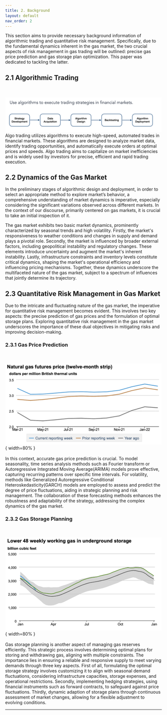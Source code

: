 ```yaml
---
title: 2. Background
layout: default
nav_order: 2
---
```

This section aims to provide necessary background information of algorithmic trading and quantitative risk management. Specifically, due to the fundamental dynamics inherent in the gas market, the two crucial aspects of risk management in gas trading will be outlined: precise gas price prediction and gas storage plan optimization. This paper was dedicated to tackling the latter.

## 2.1 Algorithmic Trading
<br/><br/>
![Algo Trading](figs/algotrading.png)
Algo trading utilizes algorithms to execute high-speed, automated trades in financial markets. These algorithms are designed to analyze market data, identify trading opportunities, and automatically execute orders at optimal prices and speeds. Algo trading aims to capitalize on market inefficiencies and is widely used by investors for precise, efficient and rapid trading execution.
## 2.2 Dynamics of the Gas Market
In the preliminary stages of algorithmic design and deployment, in order to select an appropriate method to explore market’s behavior, a comprehensive understanding of market dynamics is imperative, especially considering the significant variations observed across different markets. In the context of our discourse, primarily centered on gas markets, it is crucial to take an initial inspection of it.

The gas market exhibits two basic market dynamics, prominently characterized by seasonal trends and high volatility. Firstly, the market's responsiveness to weather conditions and changes in supply and demand plays a pivotal role. Secondly, the market is influenced by broader external factors, including geopolitical instability and regulatory changes. These elements introduce uncertainty and augment the market's inherent instability. Lastly, infrastructure constraints and inventory levels constitute critical dynamics, shaping the market's operational efficiency and influencing pricing mechanisms. Together, these dynamics underscore the multifaceted nature of the gas market, subject to a spectrum of influences that jointly determine its trajectory.

## 2.3 Quantitative Risk Management in Gas Market
Due to the intricate and fluctuating nature of the gas market, the imperative for quantitative risk management becomes evident. This involves two key aspects: the precise prediction of gas prices and the formulation of optimal storage plans. Exploring quantitative risk management in the gas market underscores the importance of these dual objectives in mitigating risks and improving decision-making.

### 2.3.1 Gas Price Prediction
<br/><br/>
![Price](figs/price.png){ width=80% }
<br/><br/>
In this context, accurate gas price prediction is crucial. To model seasonality, time series analysis methods such as Fourier transform or Autoregressive Integrated Moving Average(ARIMA) models prove effective, capturing recurring patterns over specific time intervals. For volatility, methods like Generalized Autoregressive Conditional Heteroskedasticity(GARCH) models are employed to assess and predict the degree of price fluctuations, aiding in strategic planning and risk management. The collaboration of these forecasting methods enhances the robustness and adaptability of the strategy, addressing the complex dynamics of the gas market.

### 2.3.2 Gas Storage Planning
<br/><br/>
![Storage](figs/storage.png){ width=80% }
<br/><br/>
Gas storage planning is another aspect of managing gas reserves efficiently. This strategic process involves determining optimal plans for storing and withdrawing gas, aligning with multiple constraints. The importance lies in ensuring a reliable and responsive supply to meet varying demands through three key aspects. First of all, formulating the optimal storage strategy involves customizing it to align with seasonal demand fluctuations, considering infrastructure capacities, storage expenses, and operational restrictions. Secondly, implementing hedging strategies, using financial instruments such as forward contracts, to safeguard against price fluctuations. Thirdly, dynamic adaption of storage plans through continuous assessment of market changes, allowing for a flexible adjustment to evolving conditions. 

---